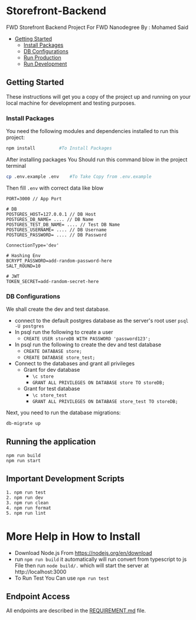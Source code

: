 # Storefront-Backend

FWD Storefront Backend Project For FWD Nanodegree
By : Mohamed Said

- [Getting Started](#Getting-Started)
  - [Install Packages](#Install-Packages)
  - [DB Configurations](#DB-Configurations)
  - [Run Production](#Running-the-application)
  - [Run Development](#Important-Development-Scripts)

## Getting Started

These instructions will get you a copy of the project up and running on your local machine for development and testing purposes.

### Install Packages

You need the following modules and dependencies installed to run this project:

```bash
npm install         #To Install Packages
```

After installing packages You Should run this command blow in the project terminal

```bash
cp .env.example .env    #To Take Copy from .env.example
```

Then fill `.env` with correct data like blow

```
PORT=3000 // App Port

# DB
POSTGRES_HOST=127.0.0.1 // DB Host
POSTGRES_DB_NAME= .... // DB Name
POSTGRES_TEST_DB_NAME= .... // Test DB Name
POSTGRES_USERNAME= .... // DB Username
POSTGRES_PASSWORD= .... // DB Password

ConnectionType='dev'

# Hashing Env
BCRYPT_PASSWORD=add-random-password-here
SALT_ROUND=10

# JWT
TOKEN_SECRET=add-random-secret-here
```

### DB Configurations

We shall create the dev and test database.

- connect to the default postgres database as the server's root user `psql -U postgres`
- In psql run the following to create a user
  - `CREATE USER storeDB WITH PASSWORD 'password123';`
- In psql run the following to create the dev and test database
  - `CREATE DATABASE store;`
  - `CREATE DATABASE store_test;`
- Connect to the databases and grant all privileges
  - Grant for dev database
    - `\c store`
    - `GRANT ALL PRIVILEGES ON DATABASE store TO storeDB;`
  - Grant for test database
    - `\c store_test`
    - `GRANT ALL PRIVILEGES ON DATABASE store_test TO storeDB;`

Next, you need to run the database migrations:

```bash
db-migrate up
```

## Running the application

```
npm run build
npm run start
```

## Important Development Scripts

```
1. npm run test
2. npm run dev
3. npm run clean
4. npm run format
5. npm run lint
```

# More Help in How to Install

- Download Node.js From https://nodejs.org/en/download
- run `npm run build` it automatically will run convert from typescript to js File then run `node build/.` which will start the server at http://localhost:3000
- To Run Test You Can use `npm run test`

## Endpoint Access

All endpoints are described in the [REQUIREMENT.md](REQUIREMENTS.md) file.
